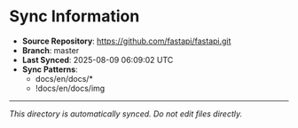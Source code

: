 # Sync Information

- **Source Repository**: https://github.com/fastapi/fastapi.git
- **Branch**: master
- **Last Synced**: 2025-08-09 06:09:02 UTC
- **Sync Patterns**:
  - docs/en/docs/*
  - !docs/en/docs/img

---
*This directory is automatically synced. Do not edit files directly.*
